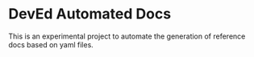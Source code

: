 # DevEd Automated Docs 

This is an experimental project to automate the generation of reference docs based on yaml files.

